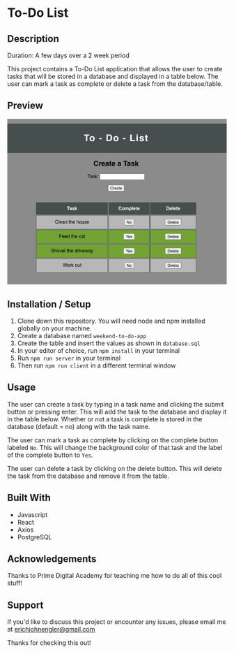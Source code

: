 # To-Do List

## Description

Duration: A few days over a 2 week period

This project contains a To-Do List application that allows the user to create tasks that will be stored in a database and displayed in a table below. The user can mark a task as complete or delete a task from the database/table.

## Preview
![plot](./public/images/preview.png)

## Installation / Setup

1. Clone down this repository. You will need node and npm installed globally on your machine.
2. Create a database named `weekend-to-do-app`
3. Create the table and insert the values as shown in `database.sql`
4. In your editor of choice, run `npm install` in your terminal
5. Run `npm run server` in your terminal
6. Then run `npm run client` in a different terminal window

## Usage

The user can create a task by typing in a task name and clicking the submit button or pressing enter. This will add the task to the database and display it in the table below. Whether or not a task is complete is stored in the database (default = no) along with the task name.

The user can mark a task as complete by clicking on the complete button labeled `No`. This will change the background color of that task and the label of the complete button to `Yes`. 

The user can delete a task by clicking on the delete button. This will delete the task from the database and remove it from the table.

## Built With

- Javascript
- React
- Axios
- PostgreSQL

## Acknowledgements

Thanks to Prime Digital Academy for teaching me how to do all of this cool stuff!

## Support

If you'd like to discuss this project or encounter any issues, please email me at erichjohnengler@gmail.com

Thanks for checking this out!





